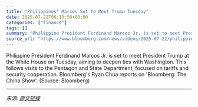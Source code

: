 ```yaml
---
title: "Philippines' Marcos Set To Meet Trump Tuesday"
date: 2025-07-22T06:10:50+08:00
categories: ["finance"]
tags: []
summary: "Philippine President Ferdinand Marcos Jr. is set to meet President Trump at the White House on Tuesday, aiming to deepen ties with Washington. This follows visits to the Pentagon and State Department,"
source_url: "https://www.bloomberg.com/news/videos/2025-07-22/philippines-marcos-set-to-meet-trump-tuesday-video"
---
```


Philippine President Ferdinand Marcos Jr. is set to meet President Trump at the White House on Tuesday, aiming to deepen ties with Washington. This follows visits to the Pentagon and State Department, focused on tariffs and security cooperation. Bloomberg's Ryan Chua reports on 'Bloomberg: The China Show'. (Source: Bloomberg)

---

*来源: [原文链接](https://www.bloomberg.com/news/videos/2025-07-22/philippines-marcos-set-to-meet-trump-tuesday-video)*
